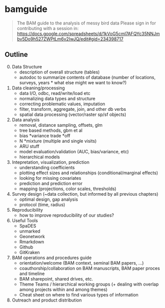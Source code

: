 # bamguide

> The BAM guide to the analysis of messy bird data
Please sign in for contributing with a session in: https://docs.google.com/spreadsheets/d/1kVoG5cml7AFQYc35NNJmbv5Do9h527ZWPtLm6v2IwJQ/edit#gid=234398717

## Outline

0. Data Structure  
    * description of overall structure (tables)  
    * autodoc to summarize contents of database (number of locations, surveys, years     * what else might we want to know?)  
1. Data cleaning/processing  
    * data I/O, odbc, read/write/load etc  
    * normalizing data types and structure  
    * correcting problematic values, imputation  
    * filter, transform, aggregate, join, and other db verbs   
    * spatial data processing (vector/raster sp/sf objects)  
2. Data analysis  
    * removal, distance sampling, offsets, glm  
    * tree based methods, gbm et al  
    * bias    *variance trade    *off  
    * N    *mixture (multiple and single visits)  
    * ARU stuff  
    * model evaluation/validation (AUC, bias/variance, etc)  
    * hierarchical models  
3. Intepretation, visualization, prediction  
    * understanding coefficients  
    * plotting effect sizes and relationships (conditional/marginal effects)  
    * looking for missing covariates  
    * prediction and prediction error  
    * mapping (projections, color scales, thresholds)  
4. Survey design (~data collection, but informed by all previous chapters)  
    * optimal design, gap analysis  
    * protocol (time, radius)  
5. Reproducibility  
    * how to improve reproducibility of our studies?  
6. Useful Tools  
    * SpaDES  
    * unmarked  
    * Geonetwork  
    * Rmarkdown  
    * Github  
    * GitKraken  
7. BAM operations and procedures guide  
    * orientation/welcome (BAM context, seminal BAM papers, ...)  
    * coauthorship/collaboration on BAM manuscripts, BAM paper proces and timeline  
    * BAM sharepoint, shared drives, etc.  
    * Theme Teams / hierarchical working groups (+ dealing with overlap among projects within and among themes)  
    * Cheat sheet on where to find various types of information  
8. Outreach and product distribution  

